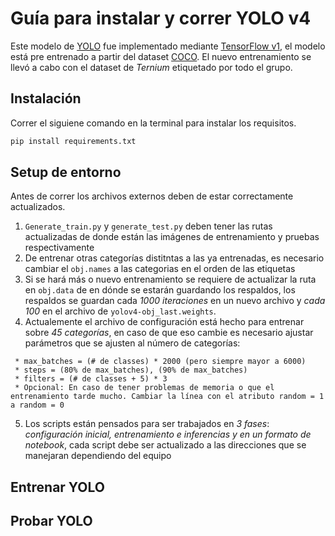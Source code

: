 # Guía para instalar y correr YOLO v4

Este modelo de [YOLO](https://arxiv.org/abs/2004.10934) fue implementado mediante [TensorFlow v1](https://www.tensorflow.org/), el modelo está pre entrenado a partir del dataset [COCO](https://cocodataset.org/#home). El nuevo entrenamiento se llevó a cabo con el dataset de *Ternium* etiquetado por todo el grupo.

## Instalación
Correr el siguiene comando en la terminal para instalar los requisitos.

```bash
pip install requirements.txt
```
## Setup de entorno
Antes de correr los archivos externos deben de estar correctamente actualizados.
1. `Generate_train.py` y `generate_test.py` deben tener las rutas actualizadas de donde están las imágenes de entrenamiento y pruebas respectivamente
2. De entrenar otras categorías distitntas a las ya entrenadas, es necesario cambiar el `obj.names` a las categorias en el orden de las etiquetas
3. Si se hará más o nuevo entrenamiento se requiere de actualizar la ruta en `obj.data` de en dónde se estarán guardando los respaldos, los respaldos se guardan cada *1000 iteraciones* en un nuevo archivo y *cada 100* en el archivo de `yolov4-obj_last.weights`.
4. Actualemente el archivo de configuración está hecho para entrenar sobre *45 categorías*, en caso de que eso cambie es necesario ajustar parámetros que se ajusten al número de categorías:
```
 * max_batches = (# de classes) * 2000 (pero siempre mayor a 6000)
 * steps = (80% de max_batches), (90% de max_batches)
 * filters = (# de classes + 5) * 3 
 * Opcional: En caso de tener problemas de memoria o que el entrenamiento tarde mucho. Cambiar la línea con el atributo random = 1 a random = 0
 ```
 5. Los scripts están pensados para ser trabajados en *3 fases*: _configuración inicial, entrenamiento e inferencias y en un formato de notebook_, cada script debe ser actualizado a las direcciones que se manejaran dependiendo del equipo
 
## Entrenar YOLO

## Probar YOLO

